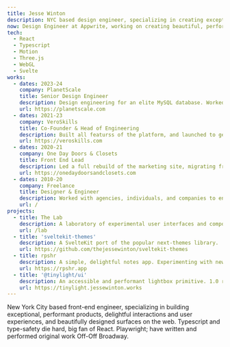 ```yaml
---
title: Jesse Winton
description: NYC based design engineer, specializing in creating exceptional web experiences with modern frameworks.
now: Design Engineer at Appwrite, working on creating beautiful, performant, and delightful experiences throughout our marketing website and product.
tech:
  - React
  - Typescript
  - Motion
  - Three.js
  - WebGL
  - Svelte
works:
  - dates: 2023-24
    company: PlanetScale
    title: Senior Design Engineer
    description: Design engineering for an elite MySQL database. Worked on all features and surfaces of the marketing website, including designing and building a global search feature, indexed into Algolia with a custom Markdoc AST parser, redesigning product documentation, building for our growth and sales team, and building the PlanetScale Resource hub (now deprecated).
    url: https://planetscale.com
  - dates: 2021-23
    company: VeroSkills
    title: Co-Founder & Head of Engineering
    description: Built all featurss of the platform, and launched to general availability. Led a team of 12+ remote engineers and managed development of the product, design and development of our internal component library with Radix and Tailwind, designing our database and APIs, creating product roadmaps, and general product engineering.
    url: https://veroskills.com
  - dates: 2020-21
    company: One Day Doors & Closets
    title: Front End Lead
    description: Led a full rebuild of the marketing site, migrating from WordPress to a performant, dynamic Next.js application, allowing for efficient management of dealerships and location specific content through the in-house CRM. Deployed to an average of 100k unique monthly visitors, while maintaining SEO and discoverability. With an external consultant, responsible for the design and implementation of a full company rebrand.
    url: https://onedaydoorsandclosets.com
  - dates: 2010-20
    company: Freelance
    title: Designer & Engineer
    description: Worked with agencies, individuals, and companies to ensure clear goals, and make technological decisions to ensure performant, well-designed, and well developed experiences across the web.
    url: /
projects:
  - title: The Lab
    description: A laboratory of experimental user interfaces and components.
    url: /lab
  - title: 'sveltekit-themes'
    description: A SvelteKit port of the popular next-themes library.
    url: https://github.com/thejessewinton/sveltekit-themes
  - title: rpshr
    description: A simple, delightful notes app. Experimenting with new design patterns.
    url: https://rpshr.app
  - title: '@tinylight/ui'
    description: An accessible and performant lightbox primitive. 1.0 released, updates coming.
    url: https://tinylight.jessewinton.works
---
```


New York City based front-end engineer, specializing in building exceptional, performant products, delightful interactions and user experiences, and beautifully designed surfaces on the web. Typescript and type-safety die hard, big fan of React. Playwright; have written and performed original work Off-Off Broadway. 